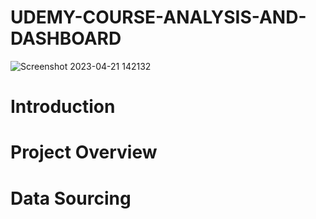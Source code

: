 # UDEMY-COURSE-ANALYSIS-AND-DASHBOARD
![Screenshot 2023-04-21 142132](https://user-images.githubusercontent.com/115046602/233686656-7642412c-a91f-4a2f-99ba-d8b8efcc8d22.png)

# Introduction

# Project Overview

# Data Sourcing 
